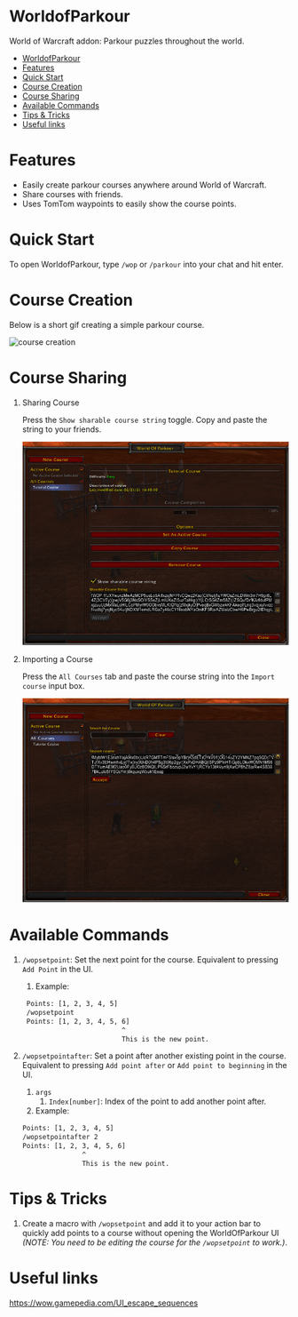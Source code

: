 # WorldofParkour
World of Warcraft addon: Parkour puzzles throughout the world.

- [WorldofParkour](#worldofparkour)
- [Features](#features)
- [Quick Start](#quick-start)
- [Course Creation](#course-creation)
- [Course Sharing](#course-sharing)
- [Available Commands](#available-commands)
- [Tips & Tricks](#tips--tricks)
- [Useful links](#useful-links)

# Features

* Easily create parkour courses anywhere around World of Warcraft.
* Share courses with friends.
* Uses TomTom waypoints to easily show the course points.

# Quick Start

To open WorldofParkour, type `/wop` or `/parkour` into your chat and hit enter.

# Course Creation

Below is a short gif creating a simple parkour course.

![course creation](./media/course_creation.gif "Course Creation")

# Course Sharing

1. Sharing Course

    Press the `Show sharable course string` toggle. Copy and paste the string to your friends.

    ![course share](./media/show_course_share.png "Course Share")

2. Importing a Course

    Press the `All Courses` tab and paste the course string into the `Import course` input box.

    ![course import](./media/import_course_share.png "Course Import")


# Available Commands

1. `/wopsetpoint`: Set the next point for the course. Equivalent to pressing `Add Point` in the UI.
   1. Example:
   ```
    Points: [1, 2, 3, 4, 5]
    /wopsetpoint
    Points: [1, 2, 3, 4, 5, 6]
                            ^
                            This is the new point.
   ```
2. `/wopsetpointafter`: Set a point after another existing point in the course. Equivalent to pressing `Add point after` or `Add point to beginning` in the UI. 
   1. `args`
      1. `Index[number]`: Index of the point to add another point after.
   2. Example: 
    
    ```
    Points: [1, 2, 3, 4, 5]
    /wopsetpointafter 2
    Points: [1, 2, 3, 4, 5, 6]
                   ^
                   This is the new point.
    ```

# Tips & Tricks

1. Create a macro with `/wopsetpoint` and add it to your action bar to quickly add points to a course without opening the WorldOfParkour UI _(NOTE: You need to be editing the course for the `/wopsetpoint` to work.)_.
   
# Useful links

https://wow.gamepedia.com/UI_escape_sequences
